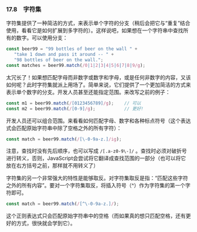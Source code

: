 ### 17.8　字符集

字符集提供了一种简洁的方式，来表示单个字符的分支（稍后会把它与“重复”结合使用，看看它是如何扩展到多字符的）。这样说吧，如果想在一个字符串中查找所有的数字。可以使用分支：

```javascript
const beer99 = "99 bottles of beer on the wall " +
   "take 1 down and pass it around -- " +
   "98 bottles of beer on the wall.";
const matches = beer99.match(/0|1|2|3|4|5|6|7|8|9/g);
```

太冗长了！如果想匹配字母而非数字或数字和字母，或是任何非数字的内容，又该如何呢？此时字符集就派上用场了。简单来说，它们提供了一个更加简洁的方式来表示单个数字的分支。开发人员甚至还能指定范围。来改写之前的例子：

```javascript
const m1 = beer99.match(/[0123456789]/g);    // 可以
const m2 = beer99.match(/[0-9]/g);           // 更好!
```

开发人员还可以组合范围。来看看如何匹配字母、数字和各种标点符号（这个表达式会匹配原始字符串中除了空格之外的所有字符）：

```javascript
const match = beer99.match(/[\-0-9a-z.]/ig);
```

注意，查找时没有先后顺序，也可以写成 `/[.a-z0-9\-]/` 。查找时必须对破折号进行转义，否则，JavaScript会尝试将它翻译成查找范围的一部分（也可以将它放在右方括号之前，那样就不用转义了）

字符集的另一个非常强大的特性是能够取反。对字符集取反是指：“匹配这些字符之外的所有内容”。要对一个字符集取反，将插入符号（^）作为字符集的第一个字符即可。

```javascript
const match = beer99.match(/[^\-0-9a-z.]/);
```

这个正则表达式只会匹配原始字符串中的空格（而如果真的想只匹配空格，还有更好的方式，很快就会学到它）。

